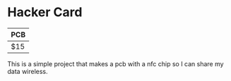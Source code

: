 # Hacker Card
|PCB| 
|---| 
|$15|  

This is a simple project that makes a pcb with a nfc chip so I can share my data wireless.

